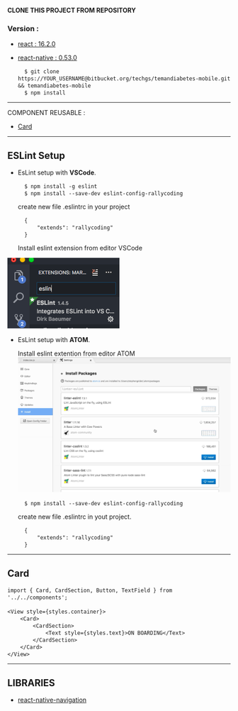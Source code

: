 **CLONE THIS PROJECT FROM REPOSITORY**

### Version :
* [react : 16.2.0 ](https://reactjs.org/)

* [react-native : 0.53.0](https://facebook.github.io/react-native/)

        $ git clone https://YOUR_USERNAME@bitbucket.org/techgs/temandiabetes-mobile.git && temandiabetes-mobile
        $ npm install

---

COMPONENT REUSABLE : 

* [Card](https://bitbucket.org/techgs/temandiabetes-mobile/overview#markdown-header-card)

---

## ESLint Setup

* EsLint setup with **VSCode**.

        $ npm install -g eslint
        $ npm install --save-dev eslint-config-rallycoding

    create new file .eslintrc in your project
    
        {
            "extends": "rallycoding"
        }

    Install eslint extension from editor VSCode

![Scheme](./eslintVsCode.png)


* EsLint setup with **ATOM**.

    Install eslint extention from editor ATOM
![Scheme](./eslintAtom.png)

        $ npm install --save-dev eslint-config-rallycoding 
    
    create new file .eslintrc in yout project.
    
        {
            "extends": "rallycoding"
        }

---

## Card

    import { Card, CardSection, Button, TextField } from '../../components';

    <View style={styles.container}>
	    <Card>
		    <CardSection>
			    <Text style={styles.text}>ON BOARDING</Text>
		    </CardSection>
	    </Card>
    </View>

---

## LIBRARIES
* [react-native-navigation](https://wix.github.io/react-native-navigation/#/)